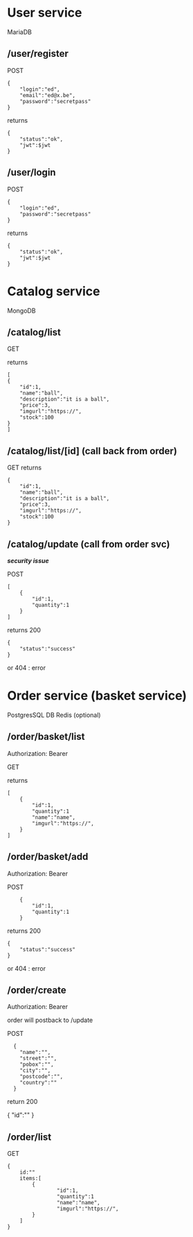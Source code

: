 # User service
MariaDB


## /user/register
POST
```
{
    "login":"ed",
    "email":"ed@x.be",
    "password":"secretpass"
}
```

returns

```
{
    "status":"ok",
    "jwt":$jwt
}
```


## /user/login

POST
```
{
    "login":"ed",
    "password":"secretpass"
}
```

returns

```
{
    "status":"ok",
    "jwt":$jwt
}
```

# Catalog service
MongoDB

## /catalog/list

GET

returns
```
[
{
    "id":1,
    "name":"ball",
    "description":"it is a ball",
    "price":3,
    "imgurl":"https://",
    "stock":100
}
]
```

## /catalog/list/[id] (call back from order)
GET 
returns

```
{
    "id":1,
    "name":"ball",
    "description":"it is a ball",
    "price":3,
    "imgurl":"https://",
    "stock":100
}
```

## /catalog/update (call from order svc)
***security issue***

POST
```
[
    {
        "id":1,
        "quantity":1
    }
]
```

returns
200 
```
{
    "status":"success"
}
```
or
404 : error

# Order service (basket service)
PostgresSQL DB
Redis (optional)

## /order/basket/list

Authorization: Bearer <jwttoken>

GET

returns
```
[
    {
        "id":1,
        "quantity":1
        "name":"name",
        "imgurl":"https://",
    }
]
```

## /order/basket/add

Authorization: Bearer <jwttoken>

POST
```
    {
        "id":1,
        "quantity":1
    }
```

returns
200 
```
{
    "status":"success"
}
```
or
404 : error

## /order/create

Authorization: Bearer <jwttoken>

order will postback to /update


POST
```
  {
    "name":"",
    "street":"",
    "pobox":"",
    "city":"",
    "postcode":"",
    "country":""
  }
```

return 200

{
    "id":""
}

## /order/list

GET 
```
{
    id:""
    items:[
        {
                "id":1,
                "quantity":1
                "name":"name",
                "imgurl":"https://",
        }       
    ]
}
```
